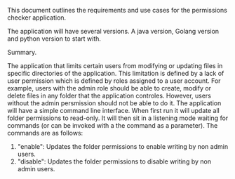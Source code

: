 This document outlines the requirements and use cases for the permissions checker application.

The application will have several versions. A java version, Golang version and python version to start with.

Summary.

The application that limits certain users from modifying or updating files in specific directories of the application.
This limitation is defined by a lack of user permission which is defined by roles assigned to a user account. For example, users with the admin role should be able to create, modify or delete files in any folder that the application controles. However, users without the admin persmission should not be able to do it.
The application will have a simple command line interface. When first run it will update all folder permissions to read-only. It will then sit in a listening mode waiting for commands (or can be invoked with a the command as a parameter). The commands are as follows:
1. "enable": Updates the folder permissions to enable writing by non admin users.
2. "disable": Updates the folder permissions to disable writing by non admin users.  
